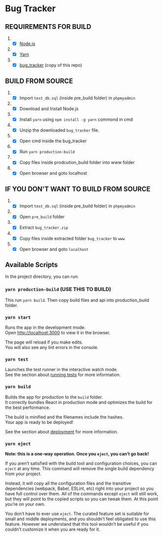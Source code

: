 # Bug Tracker

## REQUIREMENTS FOR BUILD

1.  -[x] [Node.js](https://nodejs.org)
2.  -[x] [Yarn](https://yarnpkg.com/g)
3.  -[x] [bug_tracker](https://github.com/krypto-i9/bug-tracker/archive/main.zip) (copy of this repo)

## BUILD FROM SOURCE

1.  -[x] Import `test_db.sql` (inside pre_build folder) in `phpmyadmin`
2.  -[x] Download and Install Node.js
3.  -[x] Install `yarn` using `npm install -g yarn` commond in cmd
4.  -[x] Unzip the downloaded `bug_tracker` file.
5.  -[x] Open cmd inside the bug_tracker
6.  -[x] Run `yarn production-build`
7.  -[x] Copy files inside prodcution_build folder into www folder
8.  -[x] Open browser and goto localhost

## IF YOU DON'T WANT TO BUILD FROM SOURCE

1.  -[x] Import `test_db.sql` (inside pre_build folder) in `phpmyadmin`
2.  -[x] Open `pre_build` folder
3.  -[x] Extract `bug_tracker.zip`
4.  -[x] Copy files inside extracted folder `bug_tracker` to `www`
5.  -[x] Open browser and goto `localhost`

## Available Scripts

In the project directory, you can run:

### `yarn production-build` (USE THIS TO BUILD)

This run `yarn build`. Then copy build files and api into production_build folder.

### `yarn start`

Runs the app in the development mode.\
Open [http://localhost:3000](http://localhost:3000) to view it in the browser.

The page will reload if you make edits.\
You will also see any lint errors in the console.

### `yarn test`

Launches the test runner in the interactive watch mode.\
See the section about [running tests](https://facebook.github.io/create-react-app/docs/running-tests) for more information.

### `yarn build`

Builds the app for production to the `build` folder.\
It correctly bundles React in production mode and optimizes the build for the best performance.

The build is minified and the filenames include the hashes.\
Your app is ready to be deployed!

See the section about [deployment](https://facebook.github.io/create-react-app/docs/deployment) for more information.

### `yarn eject`

**Note: this is a one-way operation. Once you `eject`, you can’t go back!**

If you aren’t satisfied with the build tool and configuration choices, you can `eject` at any time. This command will remove the single build dependency from your project.

Instead, it will copy all the configuration files and the transitive dependencies (webpack, Babel, ESLint, etc) right into your project so you have full control over them. All of the commands except `eject` will still work, but they will point to the copied scripts so you can tweak them. At this point you’re on your own.

You don’t have to ever use `eject`. The curated feature set is suitable for small and middle deployments, and you shouldn’t feel obligated to use this feature. However we understand that this tool wouldn’t be useful if you couldn’t customize it when you are ready for it.
